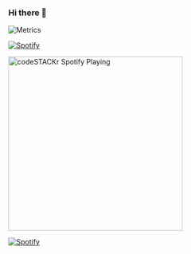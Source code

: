### Hi there 👋
<!-- If you're using "master" as default branch -->

<!-- <img src="https://github.com/efeumutaslan/efeumutaslan/blob/master/github-metrics.svg" alt="Metrics" width="100%"> -->
<!--
**efeumutaslan/efeumutaslan** is a ✨ _special_ ✨ repository because its `README.md` (this file) appears on your GitHub profile.

Here are some ideas to get you started:

- 🔭 I’m currently working on ...
- 🌱 I’m currently learning ...
- 👯 I’m looking to collaborate on ...
- 🤔 I’m looking for help with ...
- 💬 Ask me about ...
- 📫 How to reach me: ...
- 😄 Pronouns: ...
- ⚡ Fun fact: ...
-->
![Metrics](https://metrics.lecoq.io/efeumutaslan?template=classic&languages=1&achievements=1&isocalendar=1&isocalendar.duration=half-year&languages.limit=8&languages.sections=most-used&languages.colors=github&languages.threshold=0%25&languages.indepth=false&languages.recent.load=300&languages.recent.days=14&achievements.threshold=C&achievements.secrets=true&achievements.limit=0&config.timezone=Europe%2FIstanbul)


[![Spotify](http://novatorem-plikie5zy-efeumutaslan.vercel.app)](https://open.spotify.com/user/21ypbztfqlipppoibqnnrzbrq?si=268b64dedda34150)

 [<img src="https://novatorem-efeumutaslan.vercel.app/" alt="codeSTACKr Spotify Playing" width="350" />](https://open.spotify.com/user/21ypbztfqlipppoibqnnrzbrq?si=268b64dedda34150)

[![Spotify](https://novatorem.vercel.app/api/spotify)](https://open.spotify.com/user/omnitenebris)
